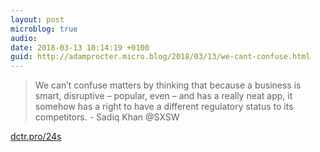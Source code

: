```yaml
---
layout: post
microblog: true
audio: 
date: 2018-03-13 10:14:19 +0100
guid: http://adamprocter.micro.blog/2018/03/13/we-cant-confuse.html
---
```

> We can’t confuse matters by thinking that because a business is smart, disruptive – popular, even – and has a really neat app, it somehow has a right to have a different regulatory status to its competitors. - Sadiq Khan @SXSW

[dctr.pro/24s](http://dctr.pro/24s)
